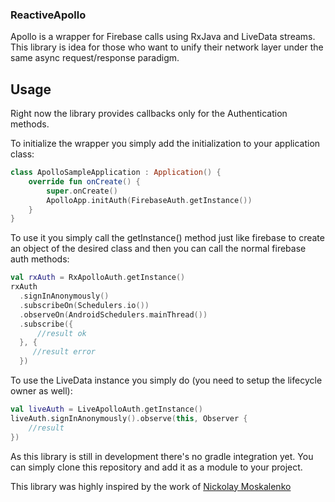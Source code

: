 ### ReactiveApollo

Apollo is a wrapper for Firebase calls using RxJava and LiveData streams. 
This library is idea for those who want to unify their network layer under the same async request/response paradigm.


## Usage

Right now the library provides callbacks only for the Authentication methods.

To initialize the wrapper you simply add the initialization to your application class:

```kotlin
class ApolloSampleApplication : Application() {
    override fun onCreate() {
        super.onCreate()
        ApolloApp.initAuth(FirebaseAuth.getInstance())
    }
}
```

To use it you simply call the getInstance() method just like firebase to create an object of the desired class and then you can call the normal firebase auth methods:

```kotlin
val rxAuth = RxApolloAuth.getInstance()
rxAuth
  .signInAnonymously()
  .subscribeOn(Schedulers.io())
  .observeOn(AndroidSchedulers.mainThread())
  .subscribe({
      //result ok
  }, {
     //result error
  })
```

To use the LiveData instance you simply do (you need to setup the lifecycle owner as well):

```kotlin
val liveAuth = LiveApolloAuth.getInstance()
liveAuth.signInAnonymously().observe(this, Observer { 
    //result
})
```

As this library is still in development there's no gradle integration yet. You can simply clone this repository and add it as a module to your project.



This library was highly inspired by the work of [Nickolay Moskalenko](https://github.com/nmoskalenko/RxFirebase)
